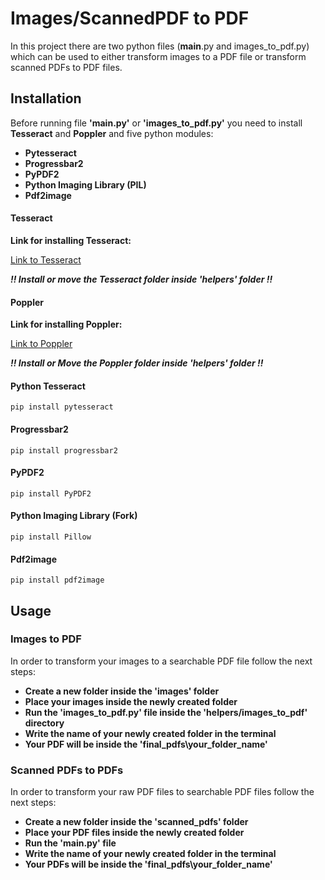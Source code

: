# Images/ScannedPDF to PDF

In this project there are two python files (**main**.py and images_to_pdf.py) which can be used to either transform images to a PDF file or transform scanned PDFs to PDF files.

## Installation

Before running file **'**main**.py'** or **'images_to_pdf.py'** you need to install **Tesseract** and **Poppler** and five python modules:

- **Pytesseract**
- **Progressbar2**
- **PyPDF2**
- **Python Imaging Library (PIL)**
- **Pdf2image**

#### Tesseract

**Link for installing Tesseract:**

[Link to Tesseract](https://github.com/UB-Mannheim/tesseract/wiki)

**_!! Install or move the Tesseract folder inside 'helpers' folder !!_**

#### Poppler

**Link for installing Poppler:**

[Link to Poppler](https://blog.alivate.com.au/poppler-windows/)

**_!! Install or Move the Poppler folder inside 'helpers' folder !!_**

#### Python Tesseract

```
pip install pytesseract
```

#### Progressbar2

```
pip install progressbar2
```

#### PyPDF2

```
pip install PyPDF2
```

#### Python Imaging Library (Fork)

```
pip install Pillow
```

#### Pdf2image

```
pip install pdf2image
```

## Usage

### Images to PDF

In order to transform your images to a searchable PDF file follow the next steps:

- **Create a new folder inside the 'images' folder**
- **Place your images inside the newly created folder**
- **Run the 'images_to_pdf.py' file inside the 'helpers/images_to_pdf' directory**
- **Write the name of your newly created folder in the terminal**
- **Your PDF will be inside the 'final_pdfs\your_folder_name'**

### Scanned PDFs to PDFs

In order to transform your raw PDF files to searchable PDF files follow the next steps:

- **Create a new folder inside the 'scanned_pdfs' folder**
- **Place your PDF files inside the newly created folder**
- **Run the '**main**.py' file**
- **Write the name of your newly created folder in the terminal**
- **Your PDFs will be inside the 'final_pdfs\your_folder_name'**

